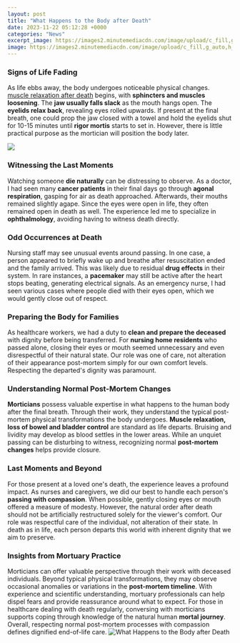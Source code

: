 ```yaml
---
layout: post
title: "What Happens to the Body after Death"
date: 2023-11-22 05:12:28 +0000
categories: "News"
excerpt_image: https://images2.minutemediacdn.com/image/upload/c_fill,g_auto,h_1248,w_2220/v1555380209/shape/mentalfloss/h5jgjh.png?itok=iZ1pJfnz
image: https://images2.minutemediacdn.com/image/upload/c_fill,g_auto,h_1248,w_2220/v1555380209/shape/mentalfloss/h5jgjh.png?itok=iZ1pJfnz
---
```


### Signs of Life Fading
As life ebbs away, the body undergoes noticeable physical changes. [muscle relaxation after death](https://store.fi.io.vn/womens-crazy-beagle-lady-dog-lover-v-neck-t-shirt/men&) begins, with **sphincters and muscles loosening**. The **jaw usually falls slack** as the mouth hangs open. The **eyelids relax back**, revealing eyes rolled upwards. If present at the final breath, one could prop the jaw closed with a towel and hold the eyelids shut for 10-15 minutes until **rigor mortis** starts to set in. However, there is little practical purpose as the mortician will position the body later. 

![](http://static4.businessinsider.com/image/562e04a5dd089550388b46b9-1190-625/heres-what-happens-to-your-body-after-you-die.jpg)
### Witnessing the Last Moments
Watching someone **die naturally** can be distressing to observe. As a doctor, I had seen many **cancer patients** in their final days go through **agonal respiration**, gasping for air as death approached. Afterwards, their mouths remained slightly agape. Since the eyes were open in life, they often remained open in death as well. The experience led me to specialize in **ophthalmology**, avoiding having to witness death directly. 
### Odd Occurrences at Death
Nursing staff may see unusual events around passing. In one case, a person appeared to briefly wake up and breathe after resuscitation ended and the family arrived. This was likely due to residual **drug effects** in their system. In rare instances, a **pacemaker** may still be active after the heart stops beating, generating electrical signals. As an emergency nurse, I had seen various cases where people died with their eyes open, which we would gently close out of respect.
### Preparing the Body for Families  
As healthcare workers, we had a duty to **clean and prepare the deceased** with dignity before being transferred. For **nursing home residents** who passed alone, closing their eyes or mouth seemed unnecessary and even disrespectful of their natural state. Our role was one of care, not alteration of their appearance post-mortem simply for our own comfort levels. Respecting the departed's dignity was paramount.
### Understanding Normal Post-Mortem Changes  
**Morticians** possess valuable expertise in what happens to the human body after the final breath. Through their work, they understand the typical post-mortem physical transformations the body undergoes. **Muscle relaxation, loss of bowel and bladder control** are standard as life departs. Bruising and lividity may develop as blood settles in the lower areas. While an unquiet passing can be disturbing to witness, recognizing normal **post-mortem changes** helps provide closure.
### Last Moments and Beyond
For those present at a loved one's death, the experience leaves a profound impact. As nurses and caregivers, we did our best to handle each person's **passing with compassion**. When possible, gently closing eyes or mouth offered a measure of modesty. However, the natural order after death should not be artificially restructured solely for the viewer's comfort. Our role was respectful care of the individual, not alteration of their state. In death as in life, each person departs this world with inherent dignity that we aim to preserve.
### Insights from Mortuary Practice  
Morticians can offer valuable perspective through their work with deceased individuals. Beyond typical physical transformations, they may observe occasional anomalies or variations in the **post-mortem timeline**. With experience and scientific understanding, mortuary professionals can help dispel fears and provide reassurance around what to expect. For those in healthcare dealing with death regularly, conversing with morticians supports coping through knowledge of the natural human **mortal journey**. Overall, respecting normal post-mortem processes with compassion defines dignified end-of-life care.
![What Happens to the Body after Death](https://images2.minutemediacdn.com/image/upload/c_fill,g_auto,h_1248,w_2220/v1555380209/shape/mentalfloss/h5jgjh.png?itok=iZ1pJfnz)